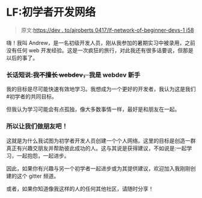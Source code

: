 # LF:初学者开发网络

> 原文:[https://dev . to/ajroberts 0417/lf-network-of-beginner-devs-1 i58](https://dev.to/ajroberts0417/lf-network-of-beginner-devs-1i58)

嗨！我叫 Andrew，是一名初级开发人员，刚从我参加的暑期实习中被录用，之前没有任何 web 开发经验。这是一次疯狂的旅行，对此我还有很多话要说，但那是以后的事了。

### [](#long-story-short-i-suck-at-webdev-im-new-to-webdev)长话短说:~~我不擅长 webdev，~~我是 webdev 新手

我的目标是尽可能快速有效地学习。我想成为一个更好的开发者，我认为这是我们#初学者的共同目标。

但我认为学习可能会有点孤独，像大多数事情一样，最好是和朋友在一起。

### [](#so-lets-be-friends)所以让我们做朋友吧！

这就是为什么我试图为初学者开发人员创建一个个人网络。这里的目标是创造一群真正有兴趣交朋友并帮助彼此成功的人。这与其说是获得建议，不如说是:一起学习，一起抱怨，一起进步。

因此，如果你有兴趣与另一个初学者一起进步或为其提供建议，欢迎加入我刚刚创建的这个 gitter 频道。

或者，如果你知道像我这样的人的任何其他社区，请随时分享！